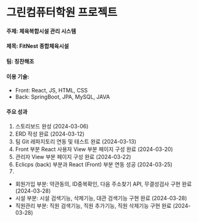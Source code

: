# 그린컴퓨터학원 프로젝트

#### 주제: 체육복합시설 관리 시스템
#### 제목: FitNest 종합체육시설
#### 팀: 칭찬해조
#### 이용 기술:
* Front: React, JS, HTML, CSS
* Back: SpringBoot, JPA, MySQL, JAVA

#### 주요 성과
1. 스토리보드 완성 (2024-03-06)
2. ERD 작성 완료 (2024-03-12)
3. 팀 Git 레파지토리 연동 및 테스트 완료 (2024-03-13)
4. Front 부분 React 사용자 View 부분 페이지 구성 완료 (2024-03-20)
5. 관리자 View 부분 페이지 구성 완료 (2024-03-22)
6. Eclicps (back) 부분과 React (Front) 부분 연동 성공 (2024-03-25)
7.
* 회원가입 부분: 약관동의, ID중복확인, 다음 주소찾기 API, 무결성검사 구현 완료 (2024-03-28)
* 시설 부분: 시설 검색기능, 삭제기능, 대관 검색기능 구현 완료 (2024-03-28)
* 직원관리 부분: 직원 검색기능, 직원 추가기능, 직원 삭제기능 구현 완료 (2024-03-28)  
